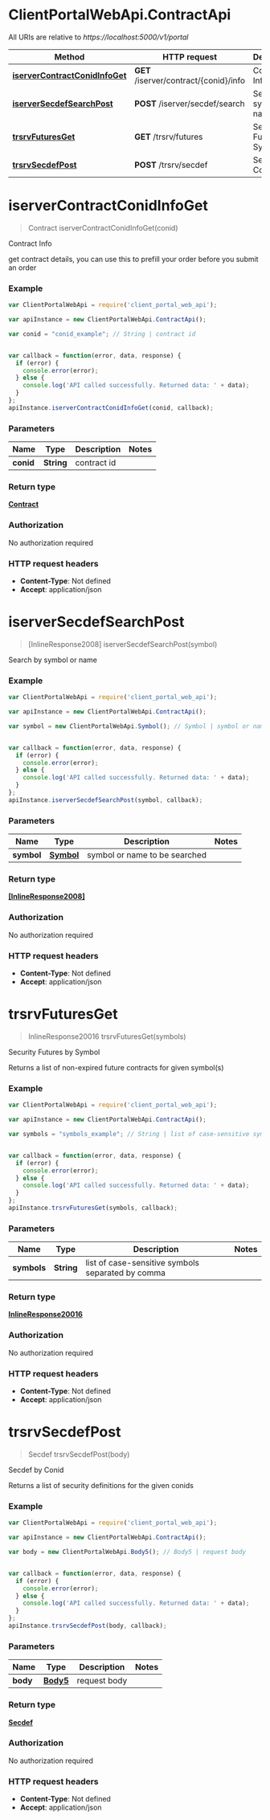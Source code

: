 # ClientPortalWebApi.ContractApi

All URIs are relative to *https://localhost:5000/v1/portal*

Method | HTTP request | Description
------------- | ------------- | -------------
[**iserverContractConidInfoGet**](ContractApi.md#iserverContractConidInfoGet) | **GET** /iserver/contract/{conid}/info | Contract Info
[**iserverSecdefSearchPost**](ContractApi.md#iserverSecdefSearchPost) | **POST** /iserver/secdef/search | Search by symbol or name
[**trsrvFuturesGet**](ContractApi.md#trsrvFuturesGet) | **GET** /trsrv/futures | Security Futures by Symbol
[**trsrvSecdefPost**](ContractApi.md#trsrvSecdefPost) | **POST** /trsrv/secdef | Secdef by Conid


<a name="iserverContractConidInfoGet"></a>
# **iserverContractConidInfoGet**
> Contract iserverContractConidInfoGet(conid)

Contract Info

get contract details, you can use this to prefill your order before you submit an order

### Example
```javascript
var ClientPortalWebApi = require('client_portal_web_api');

var apiInstance = new ClientPortalWebApi.ContractApi();

var conid = "conid_example"; // String | contract id


var callback = function(error, data, response) {
  if (error) {
    console.error(error);
  } else {
    console.log('API called successfully. Returned data: ' + data);
  }
};
apiInstance.iserverContractConidInfoGet(conid, callback);
```

### Parameters

Name | Type | Description  | Notes
------------- | ------------- | ------------- | -------------
 **conid** | **String**| contract id | 

### Return type

[**Contract**](Contract.md)

### Authorization

No authorization required

### HTTP request headers

 - **Content-Type**: Not defined
 - **Accept**: application/json

<a name="iserverSecdefSearchPost"></a>
# **iserverSecdefSearchPost**
> [InlineResponse2008] iserverSecdefSearchPost(symbol)

Search by symbol or name

### Example
```javascript
var ClientPortalWebApi = require('client_portal_web_api');

var apiInstance = new ClientPortalWebApi.ContractApi();

var symbol = new ClientPortalWebApi.Symbol(); // Symbol | symbol or name to be searched


var callback = function(error, data, response) {
  if (error) {
    console.error(error);
  } else {
    console.log('API called successfully. Returned data: ' + data);
  }
};
apiInstance.iserverSecdefSearchPost(symbol, callback);
```

### Parameters

Name | Type | Description  | Notes
------------- | ------------- | ------------- | -------------
 **symbol** | [**Symbol**](Symbol.md)| symbol or name to be searched | 

### Return type

[**[InlineResponse2008]**](InlineResponse2008.md)

### Authorization

No authorization required

### HTTP request headers

 - **Content-Type**: Not defined
 - **Accept**: application/json

<a name="trsrvFuturesGet"></a>
# **trsrvFuturesGet**
> InlineResponse20016 trsrvFuturesGet(symbols)

Security Futures by Symbol

Returns a list of non-expired future contracts for given symbol(s)

### Example
```javascript
var ClientPortalWebApi = require('client_portal_web_api');

var apiInstance = new ClientPortalWebApi.ContractApi();

var symbols = "symbols_example"; // String | list of case-sensitive symbols separated by comma


var callback = function(error, data, response) {
  if (error) {
    console.error(error);
  } else {
    console.log('API called successfully. Returned data: ' + data);
  }
};
apiInstance.trsrvFuturesGet(symbols, callback);
```

### Parameters

Name | Type | Description  | Notes
------------- | ------------- | ------------- | -------------
 **symbols** | **String**| list of case-sensitive symbols separated by comma | 

### Return type

[**InlineResponse20016**](InlineResponse20016.md)

### Authorization

No authorization required

### HTTP request headers

 - **Content-Type**: Not defined
 - **Accept**: application/json

<a name="trsrvSecdefPost"></a>
# **trsrvSecdefPost**
> Secdef trsrvSecdefPost(body)

Secdef by Conid

Returns a list of security definitions for the given conids

### Example
```javascript
var ClientPortalWebApi = require('client_portal_web_api');

var apiInstance = new ClientPortalWebApi.ContractApi();

var body = new ClientPortalWebApi.Body5(); // Body5 | request body


var callback = function(error, data, response) {
  if (error) {
    console.error(error);
  } else {
    console.log('API called successfully. Returned data: ' + data);
  }
};
apiInstance.trsrvSecdefPost(body, callback);
```

### Parameters

Name | Type | Description  | Notes
------------- | ------------- | ------------- | -------------
 **body** | [**Body5**](Body5.md)| request body | 

### Return type

[**Secdef**](Secdef.md)

### Authorization

No authorization required

### HTTP request headers

 - **Content-Type**: Not defined
 - **Accept**: application/json


